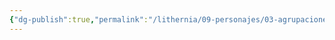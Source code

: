 ```yaml
---
{"dg-publish":true,"permalink":"/lithernia/09-personajes/03-agrupaciones/casa-rioveta/borin-el-silente-rioveta/","tags":["[lithernia","personajes","Casa Rioveta","enano","Valtoria","purista]"]}
---
```


